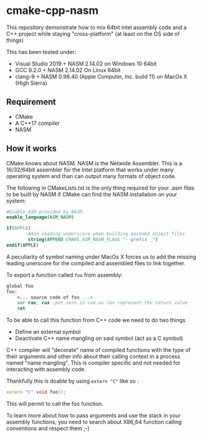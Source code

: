 # cmake-cpp-nasm

This repository demonstrate how to mix 64bit intel assembly code and a C++ project while staying "cross-platform" (at least on the OS side of things)

This has been tested under:
 - Visual Studio 2019 + NASM 2.14.02 on Windows 10 64bit
 - GCC 9.2.0 + NASM 2.14.02 On Linux 64bit
 - clang-9 + NASM 0.98.40 (Apple Computer, Inc. build 11) on MacOs X (High Sierra)

## Requirement

 - CMake
 - A C++17 compiler
 - NASM

## How it works

CMake knows about NASM. NASM is the Netwide Assembler. This is a 16/32/64bit assembler for the Intel platform that works under many operating system and than can output many formats of object code. 

The following in CMakeLists.txt is the only thing required for your .asm files to be built by NASM if CMake can find the NASM installation on your system:

```CMake
#Enable ASM provided by NASM
enable_language(ASM_NASM)

if(APPLE)
        #Add leading underscore when building macho64 object files
        string(APPEND CMAKE_ASM_NASM_FLAGS "--prefix _")
endif(APPLE)
```

A peculiarity of symbol naming under MacOs X forces us to add the missing leading unerscore for the compiled and assembled files to link together.

To export a function called `foo` from assembly:

```asm
global foo
foo:
	<... source code of foo ...>
	xor rax, rax ;put zero in rax as rax represent the return value
	ret
```

To be able to call this function from C++ code we need to do two things

 - Define an external symbol
 - Deactivate C++ name mangling on said symbol (act as a C symbol)

C++ compiler will "decorate" name of compiled functions with the type of their arguments and other info about their calling context in a process named "name mangling". This is compiler specific and not needed for interacting with assembly code.

Thankfully this is doable by using `extern "C"` like so : 

```cpp
extern "C" void foo();
```

This will permit to call the foo function.


To learn more about how to pass arguments and use the stack in your assembly functions, you need to search about X86_64 function calling conventions and respect them ;-)
